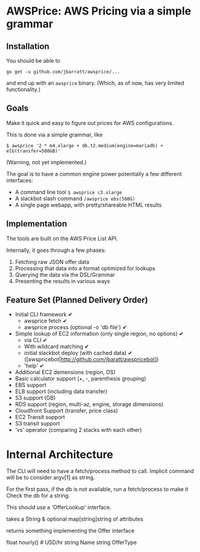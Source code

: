 # AWSPrice: AWS Pricing via a simple grammar

## Installation

You should be able to

	go get -u github.com/jbarratt/awsprice/...

and end up with an `awsprice` binary. (Which, as of now, has very limited functionality.)

## Goals

Make it quick and easy to figure out prices for AWS configurations.

This is done via a simple grammar, like

```
$ awsprice '2 * m4.xlarge + db.t2.medium(engine=mariadb) + elb(transfer=500GB)'
```

(Warning, not yet implemented.)

The goal is to have a common engine power potentially a few different interfaces:

* A command line tool `$ awsprice c3.xlarge`
* A slackbot slash command `/awsprice ebs(500G)`
* A single page webapp, with pretty/shareable HTML results

## Implementation

The tools are built on the AWS Price List API.

Internally, it goes through a few phases:

1. Fetching raw JSON offer data
2. Processing that data into a format optimized for lookups
3. Querying the data via the DSL/Grammar
4. Presenting the results in various ways

## Feature Set (Planned Delivery Order)

* Initial CLI framework ✔ 
	* awsprice fetch ✔
	* awsprice process (optional -o 'db file') ✔
* Simple lookup of EC2 information (only single region, no options) ✔
	* via CLI ✔
	* With wildcard matching ✔
	* initial slackbot deploy (with cached data) ✔ ([awspricebot|http://github.com/jbaratt/awspricebot])
	* 'help' ✔
* Additional EC2 demensions (region, OS)
* Basic calculator support (+, -, parenthesis grouping)
* EBS support
* ELB support (including data transfer)
* S3 support (GB)
* RDS support (region, multi-az, engine, storage dimensions)
* Cloudfront Support (transfer, price class)
* EC2 Transit support
* S3 transit support
* 'vs' operator (comparing 2 stacks with each other)


# Internal Architecture

The CLI will need to have a fetch/process method to call.
Implicit command will be to consider argv[1] as string.

For the first pass, if the db is not available, run a fetch/process to make it
Check the db for a string.

This should use a 'OfferLookup' interface.

takes a String & optional map[string]string of attributes

returns something implementing the Offer interface

float hourly() # USD/hr
string Name
string OfferType

